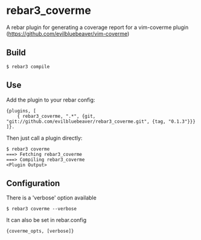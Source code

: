 rebar3_coverme
=====

A rebar plugin for generating a coverage report for a vim-coverme plugin (https://github.com/evilbluebeaver/vim-coverme)

Build
-----

    $ rebar3 compile

Use
---

Add the plugin to your rebar config:

    {plugins, [
        { rebar3_coverme, ".*", {git, "git://github.com/evilbluebeaver/rebar3_coverme.git", {tag, "0.1.3"}}}
    ]}.

Then just call a plugin directly:


    $ rebar3 coverme
    ===> Fetching rebar3_coverme
    ===> Compiling rebar3_coverme
    <Plugin Output>

Configuration
-------------
There is a 'verbose' option available

    $ rebar3 coverme --verbose

It can also be set in rebar.config

    {coverme_opts, [verbose]}

